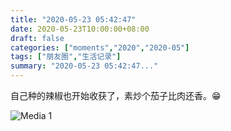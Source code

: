 ```yaml
---
title: "2020-05-23 05:42:47"
date: 2020-05-23T10:00:00+08:00
draft: false
categories: ["moments","2020","2020-05"]
tags: ["朋友圈","生活记录"]
summary: "2020-05-23 05:42:47..."
---
```


自己种的辣椒也开始收获了，素炒个茄子比肉还香。😁

![Media 1](/Moments/photos/2020-05-23/202005230542470.jpg)


